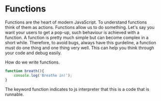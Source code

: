 # Functions

Functions are the heart of modern JavaScript. To understand functions think of them as actions. Functions allow us to do something. Let's say you want your users to get a pop-up, such behaviour is achieved with a function. A function is pretty much simple but can become complex in a short while. Therefore, to avoid bugs, always have this gurdeline, a function must do one thing and one thing very well. This can help you think through your code and debug easily.

How do we write functions.
```javascript
function breath(){
    console.log('Breathe in!');
}
```

The keyword function indicates to js interpreter that this is a code that is runnable.
